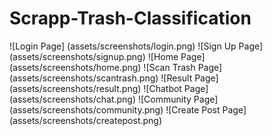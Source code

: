 # Scrapp-Trash-Classification

![Login Page] (assets/screenshots/login.png)
![Sign Up Page] (assets/screenshots/signup.png)
![Home Page] (assets/screenshots/home.png)
![Scan Trash Page] (assets/screenshots/scantrash.png)
![Result Page] (assets/screenshots/result.png)
![Chatbot Page] (assets/screenshots/chat.png)
![Community Page] (assets/screenshots/community.png)
![Create Post Page] (assets/screenshots/createpost.png)
